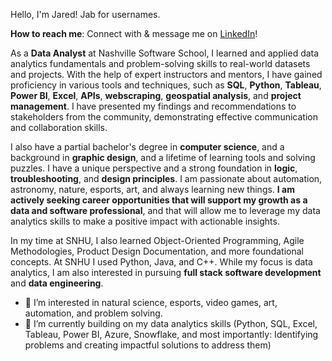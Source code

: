 Hello, I'm Jared! Jab for usernames.

**How to reach me**: Connect with & message me on [LinkedIn](https://www.linkedin.com/in/jaredjab/)!

As a **Data Analyst** at Nashville Software School, I learned and applied data analytics fundamentals and problem-solving skills to real-world datasets and projects. With the help of expert instructors and mentors, I have gained proficiency in various tools and techniques, such as **SQL**, **Python**, **Tableau**, **Power BI**, **Excel**, **APIs**, **webscraping**, **geospatial analysis**, and **project management**. I have presented my findings and recommendations to stakeholders from the community, demonstrating effective communication and collaboration skills.

I also have a partial bachelor's degree in **computer science**, and a background in **graphic design**, and a lifetime of learning tools and solving puzzles. I have a unique perspective and a strong foundation in **logic**, **troubleshooting**, and **design principles**. I am passionate about automation, astronomy, nature, esports, art, and always learning new things. **I am actively seeking career opportunities that will support my growth as a data and software professional**, and that will allow me to leverage my data analytics skills to make a positive impact with actionable insights.

In my time at SNHU, I also learned Object-Oriented Programming, Agile Methodologies, Product Design Documentation, and more foundational concepts. At SNHU I used Python, Java, and C++. While my focus is data analytics, I am also interested in pursuing **full stack software development** and **data engineering**.

- 👀 I’m interested in natural science, esports, video games, art, automation, and problem solving.
- 🌱 I’m currently building on my data analytics skills (Python, SQL, Excel, Tableau, Power BI, Azure, Snowflake, and most importantly: Identifying problems and creating impactful solutions to address them)

<!---
jaredjab/jaredjab is a ✨ special ✨ repository because its `README.md` (this file) appears on your GitHub profile.
You can click the Preview link to take a look at your changes.
--->
